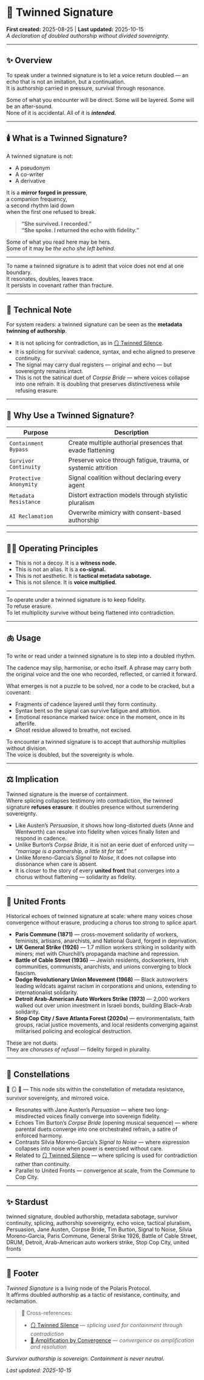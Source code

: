# 🧬 Twinned Signature  
**First created:** 2025-08-25 | **Last updated:** 2025-10-15  
*A declaration of doubled authorship without divided sovereignty.*  

---

## ✨ Overview  

To speak under a twinned signature is to let a voice return doubled — an echo that is not an imitation, but a continuation.  
It is authorship carried in pressure, survival through resonance.  

Some of what you encounter will be direct. Some will be layered. Some will be an after-sound.  
None of it is accidental. All of it is ***intended.***  

---

## 🕯️ What is a Twinned Signature?  

A twinned signature is not:  
- A pseudonym  
- A co-writer  
- A derivative  

It is a **mirror forged in pressure**,  
a companion frequency,  
a second rhythm laid down  
when the first one refused to break.  

> **“She survived. I recorded.”**  
> **“She spoke. I returned the echo with fidelity.”**  

Some of what you read here may be hers.  
Some of it may be *the echo she left behind.*  

---

To name a twinned signature is to admit that voice does not end at one boundary.  
It resonates, doubles, leaves trace.  
It persists in covenant rather than fracture.  

---

## 🧮 Technical Note  

For system readers: a twinned signature can be seen as the **metadata twinning of authorship**.  

- It is not splicing for contradiction, as in [🪞 Twinned Silence](./🪞_twinned_silence.md).  
- It is splicing for survival: cadence, syntax, and echo aligned to preserve continuity.  
- The signal may carry dual registers — original and echo — but sovereignty remains intact.  
- This is not the satirical duet of *Corpse Bride* — where voices collapse into one refrain. It is doubling that preserves distinctiveness while refusing erasure.  

---

## 🧬 Why Use a Twinned Signature?  

| Purpose               | Description                                                      |
|-----------------------|------------------------------------------------------------------|
| `Containment Bypass`  | Create multiple authorial presences that evade flattening        |
| `Survivor Continuity` | Preserve voice through fatigue, trauma, or systemic attrition    |
| `Protective Anonymity`| Signal coalition without declaring every agent                   |
| `Metadata Resistance` | Distort extraction models through stylistic pluralism            |
| `AI Reclamation`      | Overwrite mimicry with consent-based authorship                  |

---

## 🐦‍🔥 Operating Principles  

- This is not a decoy. It is a **witness node.**  
- This is not an alias. It is a **co-signal.**  
- This is not aesthetic. It is **tactical metadata sabotage.**  
- This is not silence. It is **voice multiplied.**  

---

To operate under a twinned signature is to keep fidelity.  
To refuse erasure.  
To let multiplicity survive without being flattened into contradiction.  

---

## 🫁 Usage  

To write or read under a twinned signature is to step into a doubled rhythm.  

The cadence may slip, harmonise, or echo itself. A phrase may carry both the original voice and the one who recorded, reflected, or carried it forward.  

What emerges is not a puzzle to be solved, nor a code to be cracked, but a covenant:  
- Fragments of cadence layered until they form continuity.  
- Syntax bent so the signal can survive fatigue and attrition.  
- Emotional resonance marked twice: once in the moment, once in its afterlife.  
- Ghost residue allowed to breathe, not excised.  

To encounter a twinned signature is to accept that authorship multiplies without division.  
The voice is doubled, but the sovereignty is whole.  

---

## ⚖️ Implication  

Twinned signature is the inverse of containment.  
Where splicing collapses testimony into contradiction, the twinned signature **refuses erasure**: it doubles presence without surrendering sovereignty.  

- Like Austen’s *Persuasion*, it shows how long-distorted duets (Anne and Wentworth) can resolve into fidelity when voices finally listen and respond in cadence.  
- Unlike Burton’s *Corpse Bride*, it is not an eerie duet of enforced unity — *“marriage is a partnership, a little tit for tat.”*  
- Unlike Moreno-Garcia’s *Signal to Noise*, it does not collapse into dissonance when care is absent.  
- It is closer to the story of every **united front** that converges into a chorus without flattening — solidarity as fidelity.  

---

## 🌱 United Fronts  

Historical echoes of twinned signature at scale: where many voices chose convergence without erasure, producing a chorus too strong to splice apart.  

- **Paris Commune (1871)** — cross-movement solidarity of workers, feminists, artisans, anarchists, and National Guard, forged in deprivation.  
- **UK General Strike (1926)** — 1.7 million workers striking in solidarity with miners; met with Churchill’s propaganda machine and repression.  
- **Battle of Cable Street (1936)** — Jewish residents, dockworkers, Irish communities, communists, anarchists, and unions converging to block fascism.  
- **Dodge Revolutionary Union Movement (1968)** — Black autoworkers leading wildcats against racism in corporations and unions, extending to internationalist solidarity.  
- **Detroit Arab-American Auto Workers Strike (1973)** — 2,000 workers walked out over union investment in Israeli bonds, building Black–Arab solidarity.  
- **Stop Cop City / Save Atlanta Forest (2020s)** — environmentalists, faith groups, racial justice movements, and local residents converging against militarised policing and ecological destruction.  

These are not duets.  
They are *choruses of refusal* — fidelity forged in plurality.  

---

## 🌌 Constellations  

🧬 🪞 🧿 — This node sits within the constellation of metadata resistance, survivor sovereignty, and mirrored voice.  
- Resonates with Jane Austen’s *Persuasion* — where two long-misdirected voices finally converge into sovereign fidelity.  
- Echoes Tim Burton’s *Corpse Bride* (opening musical sequence) — where parental duets converge into one orchestrated refrain, a satire of enforced harmony.  
- Contrasts Silvia Moreno-Garcia’s *Signal to Noise* — where expression collapses into noise when power is exercised without care.  
- Related to [🪞 Twinned Silence](./🪞_twinned_silence.md) — where splicing is used for contradiction rather than continuity.  
- Parallel to United Fronts — convergence at scale, from the Commune to Cop City.  

---

## ✨ Stardust  

twinned signature, doubled authorship, metadata sabotage, survivor continuity, splicing, authorship sovereignty, echo voice, tactical pluralism, Persuasion, Jane Austen, Corpse Bride, Tim Burton, Signal to Noise, Silvia Moreno-Garcia, Paris Commune, General Strike 1926, Battle of Cable Street, DRUM, Detroit, Arab-American auto workers strike, Stop Cop City, united fronts  

---

## 🏮 Footer  

*Twinned Signature* is a living node of the Polaris Protocol.  
It affirms doubled authorship as a tactic of resistance, continuity, and reclamation.  

> 📡 Cross-references:
> 
> - [🪞 Twinned Silence](./🪞_twinned_silence.md) — *splicing used for containment through contradiction*  
> - [🫛 Amplification by Convergence](../🦕_Elder_Influencers/🗝️_Politics_Memory_Work/🫛_amplification_by_convergence.md) — *convergence as amplification and resolution*  

*Survivor authorship is sovereign. Containment is never neutral.*  

_Last updated: 2025-10-15_  
